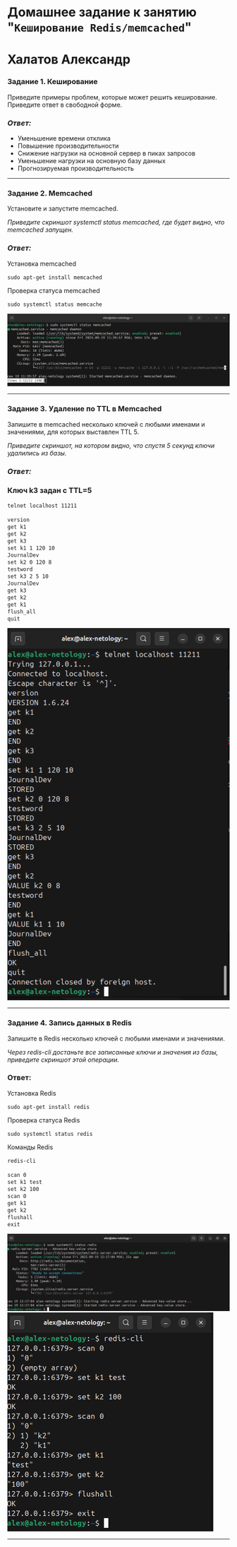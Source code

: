 # Домашнее задание к занятию "`Кеширование Redis/memcached`"
# Халатов Александр

### Задание 1. Кеширование
Приведите примеры проблем, которые может решить кеширование.
Приведите ответ в свободной форме.

### *Ответ:*

- Уменьшение времени отклика
- Повышение производительности
- Снижение нагрузки на основной сервер в пиках запросов
- Уменьшение нагрузки на основную базу данных
- Прогнозируемая производительность

---

### Задание 2. Memcached

Установите и запустите memcached.

*Приведите скриншот systemctl status memcached, где будет видно, что memcached запущен.*

### *Ответ:*
Установка memcached
```
sudo apt-get install memcached
```
Проверка статуса memcached
```
sudo systemctl status memcache
```
![1](https://github.com/IMiroxxI/redis-memcached/blob/main/1/1.jpg)

---

### Задание 3. Удаление по TTL в Memcached

Запишите в memcached несколько ключей с любыми именами и значениями, для которых выставлен TTL 5. 

*Приведите скриншот, на котором видно, что спустя 5 секунд ключи удалились из базы.*

### *Ответ:*
### Ключ k3 задан с TTL=5

```
telnet localhost 11211

version
get k1
get k2
get k3
set k1 1 120 10
JournalDev
set k2 0 120 8
testword
set k3 2 5 10
JournalDev
get k3
get k2
get k1
flush_all
quit
```
![2.1](https://github.com/IMiroxxI/redis-memcached/blob/main/2/2.1.png)

---

### Задание 4. Запись данных в Redis

Запишите в Redis несколько ключей с любыми именами и значениями. 

*Через redis-cli достаньте все записанные ключи и значения из базы, приведите скриншот этой операции.*

### Ответ:
Установка Redis
```
sudo apt-get install redis 
```
Проверка статуса Redis
```
sudo systemctl status redis
```
Команды Redis
```
redis-cli

scan 0
set k1 test
set k2 100
scan 0
get k1
get k2
flushall
exit
```
![3.1](https://github.com/IMiroxxI/redis-memcached/blob/main/3/3.1.png)
![3.2](https://github.com/IMiroxxI/redis-memcached/blob/main/3/3.2.png)

---
